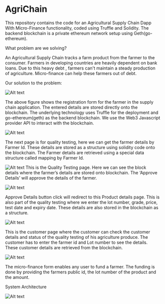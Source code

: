 # AgriChain

This repository contains the code for an Agricultural Supply Chain Dapp With Micro-Finance functionality, coded using Truffle and Solidity. The backend blockchain is a private ethereum network setup using Geth(go-ethereum).

What problem are we solving?

An Agricultural Supply Chain tracks a farm product from the farmer to the consumer. Farmers in developing countries are heavily dependent on bank loans.
Due to this heavy debt , farmers can't maintain a steady production of agriculture. Micro-finance can help these farmers out of debt.

Our solution to the problem:

![Alt text](https://github.com/nikhilvc1990/AgriChain/blob/master/screenshots/Farmer%20Registration%20Page.PNG?raw=true "Farmer Registration")

The above figure shows the registration form for the farmer in the supply chain application. The entered details are stored directly onto the blockchain. The underlying technology uses Truffle for the deployment and go-ethereum(geth) as the backend blockchain. We use the Web3 Javascript provider API to interact with the blockchain.

![Alt text](https://github.com/nikhilvc1990/AgriChain/blob/master/screenshots/Quality.PNG?raw=true "Farmer Registration")

The next page is for quality testing, here we can get the farmer details by Farmer Id. These details are stored as a structure using solidity code onto the blockchain. The Farmer details are retrieved using a special data structure called mapping by Farmer Id. 

![Alt text](https://github.com/nikhilvc1990/AgriChain/blob/master/screenshots/View%20Blocks.PNG?raw=true "Quality Testing")
This is the Quality Testing page.
Here we can see the block details where the farmer’s details are stored onto blockchain. The ‘Approve Details’ will approve the details of the farmer.

![Alt text](https://github.com/nikhilvc1990/AgriChain/blob/master/screenshots/QualityTestingProduct.PNG?raw=true "Product Testing")

Approve Details button click will redirect to this Product details page. This is also part of the quality testing where we enter the lot number, grade, price, test date and expiry date. These details are also stored in the blockchain as a structure.

![Alt text](https://github.com/nikhilvc1990/AgriChain/blob/master/screenshots/CustomerDetails.PNG?raw=true "Customer Details")

This is the customer page where the customer can check the customer details and status of the quality testing of his agriculture produce. The customer has to enter the farmer id and Lot number to see the details. These customer details are retrieved from the blockchain.

![Alt text](https://github.com/nikhilvc1990/AgriChain/blob/master/screenshots/Micro-Finance.PNG?raw=true "Micro-Finance")

The micro-finance form enables any user to fund a farmer. The funding is done by providing the farmers public id, the lot number of the product and the amount.

System Architecture


![Alt text](https://github.com/nikhilvc1990/AgriChain/blob/master/screenshots/AgriChain.jpg?raw=true "Flow Chart")


